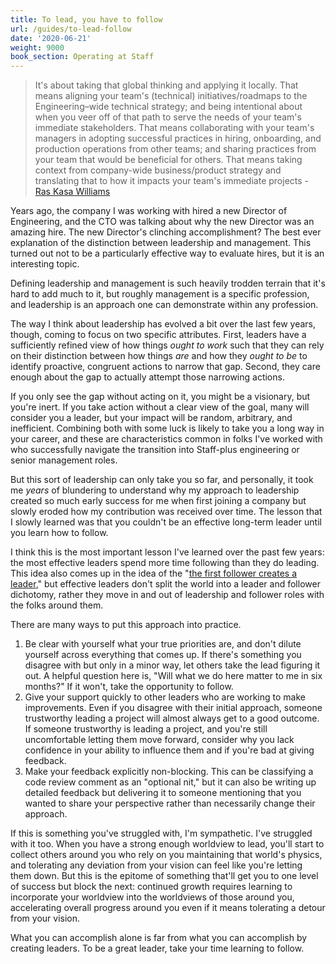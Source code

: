```yaml
---
title: To lead, you have to follow
url: /guides/to-lead-follow
date: '2020-06-21'
weight: 9000
book_section: Operating at Staff
---
```


> It's about taking that global thinking and applying it locally. That means aligning your team's (technical) initiatives/roadmaps to the Engineering–wide technical strategy; and being intentional about when you veer off of that path to serve the needs of your team's immediate stakeholders. That means collaborating with your team's managers in adopting successful practices in hiring, onboarding, and production operations from other teams; and sharing practices from your team that would be beneficial for others. That means taking context from company-wide business/product strategy and translating that to how it impacts your team's immediate projects
> \- [Ras Kasa Williams](/stories/ras-kasa-williams)


Years ago, the company I was working with hired a new Director of Engineering, and the CTO was talking about why the new Director was an amazing hire. The new Director's clinching accomplishment? The best ever explanation of the distinction between leadership and management. This turned out not to be a particularly effective way to evaluate hires, but it is an interesting topic.

Defining leadership and management is such heavily trodden terrain that it's hard to add much to it, but roughly management is a specific profession, and leadership is an approach one can demonstrate within any profession.

The way I think about leadership has evolved a bit over the last few years, though, coming to focus on two specific attributes. First, leaders have a sufficiently refined view of how things _ought to work_ such that they can rely on their distinction between how things _are_ and how they _ought_ _to be_ to identify proactive, congruent actions to narrow that gap. Second, they care enough about the gap to actually attempt those narrowing actions.

If you only see the gap without acting on it, you might be a visionary, but you're inert. If you take action without a clear view of the goal, many will consider you a leader, but your impact will be random, arbitrary, and inefficient. Combining both with some luck is likely to take you a long way in your career, and these are characteristics common in folks I've worked with who successfully navigate
the transition into Staff-plus engineering or senior management roles.

But this sort of leadership can only take you so far, and personally, it took me _years_ of blundering to understand why my approach to leadership created so much early success for me when first joining a company but slowly eroded how my contribution was received over time. The lesson that I slowly learned was that you couldn't be an effective long-term leader until you learn how to follow.

I think this is the most important lesson I've learned over the past few years: the most effective leaders spend more time following than they do leading. This idea also comes up in the idea of the "[the first follower creates a leader](https://www.cornerstoneondemand.com/rework/ted-talk-tuesday-how-start-movement)," but effective leaders don't split the world into a leader and follower dichotomy, rather they move in and out of leadership and follower roles with the folks around them.

There are many ways to put this approach into practice.

1. Be clear with yourself what your true priorities are, and don't dilute yourself across everything that comes up. If there's something you disagree with but only in a minor way, let others take the lead figuring it out. A helpful question here is, "Will what we do here matter to me in six months?" If it won't, take the opportunity to follow.
2. Give your support quickly to other leaders who are working to make improvements. Even if you disagree with their initial approach, someone trustworthy leading a project will almost always get to a good outcome. If someone trustworthy is leading a project, and you're still uncomfortable letting them move forward, consider why you lack confidence in your ability to influence them and if you're bad at giving feedback.
3. Make your feedback explicitly non-blocking. This can be classifying a code review comment as an "optional nit," but it can also be writing up detailed feedback but delivering it to someone mentioning that you wanted to share your perspective rather than necessarily change their approach.

If this is something you've struggled with, I'm sympathetic. I've struggled with it too. When you have a strong enough worldview to lead, you'll start to collect others around you who rely on you maintaining that world's physics, and tolerating any deviation from your vision can feel like you're letting them down. But this is the epitome of something that'll get you to one level of success but block the next: continued growth requires learning to incorporate your worldview into the worldviews of those around you, accelerating overall progress around you even if it means tolerating a detour from your vision.

What you can accomplish alone is far from what you can accomplish by creating leaders. To be a great leader, take your time learning to follow.
